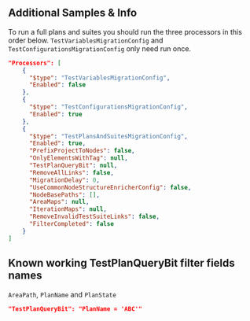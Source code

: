 ## Additional Samples & Info

To run a full plans and suites you should run the three processors in this order below. `TestVariablesMigrationConfig` and `TestConfigurationsMigrationConfig` only need run once.

```json
"Processors": [
    {
      "$type": "TestVariablesMigrationConfig",
      "Enabled": false
    },
    {
      "$type": "TestConfigurationsMigrationConfig",
      "Enabled": true
    },
    {
      "$type": "TestPlansAndSuitesMigrationConfig",
      "Enabled": true,
      "PrefixProjectToNodes": false,
      "OnlyElementsWithTag": null,
      "TestPlanQueryBit": null,
      "RemoveAllLinks": false,
      "MigrationDelay": 0,
      "UseCommonNodeStructureEnricherConfig": false,
      "NodeBasePaths": [],
      "AreaMaps": null,
      "IterationMaps": null,
      "RemoveInvalidTestSuiteLinks": false,
      "FilterCompleted": false
    }
]
```

## Known working TestPlanQueryBit filter fields names

`AreaPath`, `PlanName` and `PlanState`

```json
"TestPlanQueryBit": "PlanName = 'ABC'"
```
